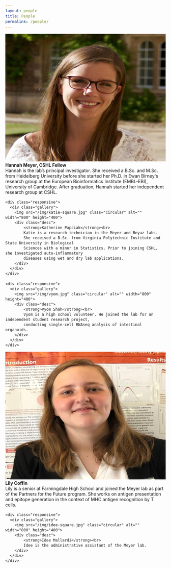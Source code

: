 ```yaml
---
layout: people
title: People
permalink: /people/
---
```


<div class="row">
    <div class="responsive">
      <div class="gallery">
        <img src="/img/hannah-square.jpg" class="circular" alt="" width="800" height="400">
        <div class="desc" height="600">
            <strong>Hannah Meyer, CSHL Fellow</strong><br>
            Hannah is the lab’s principal investigator.
            She received a B.Sc. and M.Sc. from Heidelberg University before she started her Ph.D.
            in Ewan Birney's research group at the European Bioinformatics Institute (EMBL-EBI),
            University of Cambridge. After graduation, Hannah started her independent research
            group at CSHL.
        </div>
      </div>
    </div>

    <div class="responsive">
      <div class="gallery">
        <img src="/img/katie-square.jpg" class="circular" alt="" width="800" height="400">
        <div class="desc">
            <strong>Katherine Papciak</strong><br>
            Katie is a research technician in the Meyer and Beyaz labs.
            She received a B.Sc. from Virginia Polytechnic Institute and State University in Biological
            Sciences with a minor in Statistics. Prior to joining CSHL, she investigated auto-inflammatory
            diseases using wet and dry lab applications.
        </div>
      </div>
    </div>

    <div class="responsive">
      <div class="gallery">
        <img src="/img/vyom.jpg" class="circular" alt="" width="800" height="400">
        <div class="desc">
            <strong>Vyom Shah</strong><br>
            Vyom is a high school volunteer. He joined the lab for an independent student research project,
            conducting single-cell RNAseq analysis of intestinal organoids.
        </div>
      </div>
    </div>
</div>


<div class="row">
    <div class="responsive">
      <div class="gallery">
        <img src="/img/lily.jpg" class="circular" alt="" width="800" height="400">
        <div class="desc">
            <strong>Lily Coffin</strong><br>
            Lily is a senior at Farmingdale High School and joined the Meyer lab as part of the Partners
            for the Future program. She works on antigen presentation and epitope generation in the
            context of MHC antigen recognition by T cells.
        </div>
      </div>
    </div>

    <div class="responsive">
      <div class="gallery">
        <img src="/img/idee-square.jpg" class="circular" alt="" width="800" height="400">
        <div class="desc">
            <strong>Idee Mallardi</strong><br>
            Idee is the administrative assistant of the Meyer lab.
        </div>
      </div>
    </div>
</div>
